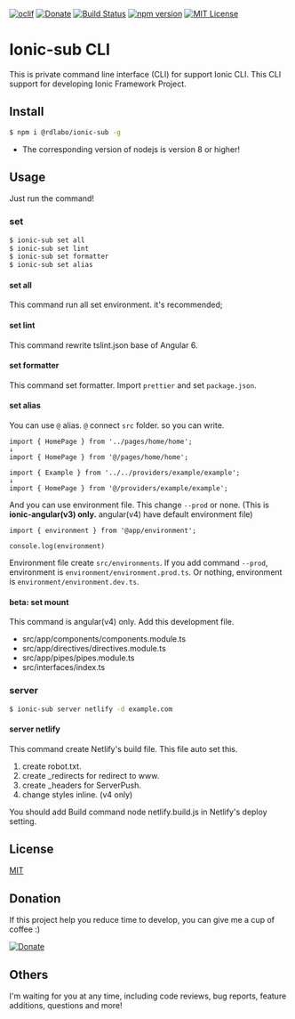 [![oclif](https://img.shields.io/badge/cli-oclif-brightgreen.svg)](https://oclif.io)
[![Donate](https://img.shields.io/badge/Donate-PayPal-green.svg)](https://www.paypal.me/rdlabo)
[![Build Status](https://travis-ci.org/rdlabo/ionic-sub-cli.svg?branch=master)](https://travis-ci.org/rdlabo/ionic-sub-cli)
[![npm version](https://badge.fury.io/js/%40rdlabo%2Fionic-sub.svg)](https://badge.fury.io/js/%40rdlabo%2Fionic-sub)
[![MIT License](http://img.shields.io/badge/license-MIT-blue.svg?style=flat)](LICENSE)

# Ionic-sub CLI
This is private command line interface (CLI) for support Ionic CLI. 
This CLI support for developing Ionic Framework Project.

## Install
```bash
$ npm i @rdlabo/ionic-sub -g
```

- The corresponding version of nodejs is version 8 or higher!

## Usage

Just run the command!

### set
```bash
$ ionic-sub set all
$ ionic-sub set lint
$ ionic-sub set formatter
$ ionic-sub set alias
```

#### set all
This command run all set environment. 
it's recommended;

#### set lint
This command rewrite tslint.json base of Angular 6.

#### set formatter

This command set formatter. Import `prettier` and set `package.json`.

#### set alias

You can use `@` alias. `@` connect `src` folder. so you can write.

```
import { HomePage } from '../pages/home/home';
↓
import { HomePage } from '@/pages/home/home';
```

```
import { Example } from '../../providers/example/example';
↓
import { HomePage } from '@/providers/example/example';
```

And you can use environment file. This change `--prod` or none. 
(This is __ionic-angular(v3) only.__ angular(v4) have default environment file)

```
import { environment } from '@app/environment';

console.log(environment)
```

Environment file create `src/environments`. If you add command `--prod`, environment is `environment/environment.prod.ts`. 
Or nothing, environment is `environment/environment.dev.ts`.


#### beta: set mount

This command is angular(v4) only. Add this development file.

- src/app/components/components.module.ts
- src/app/directives/directives.module.ts
- src/app/pipes/pipes.module.ts
- src/interfaces/index.ts

### server
```bash
$ ionic-sub server netlify -d example.com
```

#### server netlify
This command create Netlify's build file. This file auto set this.

1. create robot.txt.
2. create _redirects for redirect to www.
3. create _headers for ServerPush.
4. change styles inline. (v4 only)

You should add Build command node netlify.build.js in Netlify's deploy setting.

## License
[MIT](https://github.com/k-kuwahara/ja-greetings/blob/master/LICENSE)

## Donation
If this project help you reduce time to develop, you can give me a cup of coffee :) 

[![Donate](https://img.shields.io/badge/Donate-PayPal-green.svg)](https://www.paypal.me/rdlabo)

## Others
I'm waiting for you at any time, including code reviews, bug reports, feature additions, questions and more!
